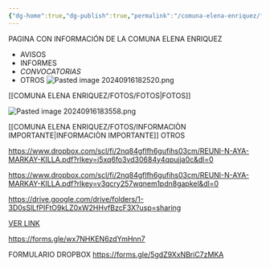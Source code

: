 ```yaml
---
{"dg-home":true,"dg-publish":true,"permalink":"/comuna-elena-enriquez/fotos/inicio/","tags":["gardenEntry"],"dgPassFrontmatter":true}
---
```


PAGINA CON INFORMACIÓN DE LA COMUNA ELENA ENRIQUEZ

- AVISOS
- INFORMES
- *CONVOCATORIAS* 
- OTROS
![Pasted image 20240916182520.png](/img/user/COMUNA%20ELENA%20ENRIQUEZ/FOTOS/Pasted%20image%2020240916182520.png)


[[COMUNA ELENA ENRIQUEZ/FOTOS/FOTOS\|FOTOS]]


![Pasted image 20240916183558.png](/img/user/COMUNA%20ELENA%20ENRIQUEZ/FOTOS/Pasted%20image%2020240916183558.png)

[[COMUNA ELENA ENRIQUEZ/FOTOS/INFORMACIÒN IMPORTANTE\|INFORMACIÒN IMPORTANTE]]
OTROS


https://www.dropbox.com/scl/fi/2nq84gflfh6gufihs03cm/REUNI-N-AYA-MARKAY-KILLA.pdf?rlkey=i5xq6fo3vd30684y4qpujja0c&dl=0

https://www.dropbox.com/scl/fi/2nq84gflfh6gufihs03cm/REUNI-N-AYA-MARKAY-KILLA.pdf?rlkey=v3qcry257wqnem1pdn8gapkel&dl=0


https://drive.google.com/drive/folders/1-3D0sSlLfPIFtO9kLZ0xW2HHvfBzcF3X?usp=sharing


[VER LINK](https://forms.gle/wx7NHKEN6zdYmHnn7)


https://forms.gle/wx7NHKEN6zdYmHnn7


FORMULARIO DROPBOX https://forms.gle/5gdZ9XxNBriC7zMKA

